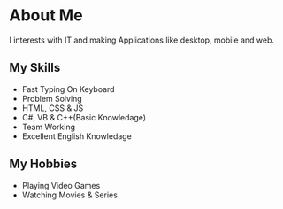 # About Me

I interests with IT and making Applications like desktop, mobile and web.

## My Skills

- Fast Typing On Keyboard
- Problem Solving 
- HTML, CSS & JS
- C#, VB & C++(Basic Knowledage)
- Team Working
- Excellent English Knowledage

## My Hobbies

- Playing Video Games
- Watching Movies & Series

<!--
**AsemAbuOthman/AsemAbuOthman** is a ✨ _special_ ✨ repository because its `README.md` (this file) appears on your GitHub profile.

Here are some ideas to get you started:

- 🔭 I’m currently working on ...
- 🌱 I’m currently learning ...
- 👯 I’m looking to collaborate on ...
- 🤔 I’m looking for help with ...
- 💬 Ask me about ...
- 📫 How to reach me: ...
- 😄 Pronouns: ...
- ⚡ Fun fact: ...
-->
